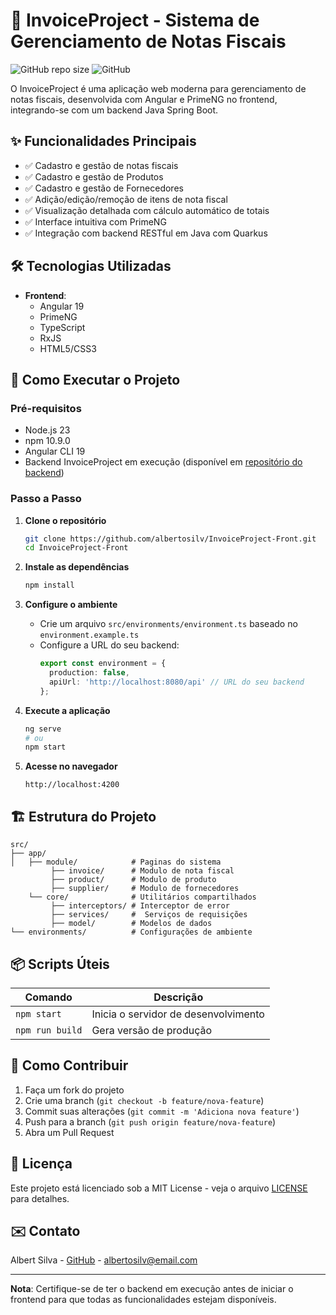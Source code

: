 # 📄 InvoiceProject - Sistema de Gerenciamento de Notas Fiscais

![GitHub repo size](https://img.shields.io/github/repo-size/albertosilv/InvoiceProject-Front)
![GitHub](https://img.shields.io/github/license/albertosilv/InvoiceProject-Front)

O InvoiceProject é uma aplicação web moderna para gerenciamento de notas fiscais, desenvolvida com Angular e PrimeNG no frontend, integrando-se com um backend Java Spring Boot.

## ✨ Funcionalidades Principais

- ✅ Cadastro e gestão de notas fiscais
- ✅ Cadastro e gestão de Produtos
- ✅ Cadastro e gestão de Fornecedores 
- ✅ Adição/edição/remoção de itens de nota fiscal
- ✅ Visualização detalhada com cálculo automático de totais
- ✅ Interface intuitiva com PrimeNG
- ✅ Integração com backend RESTful em Java com Quarkus

## 🛠️ Tecnologias Utilizadas

- **Frontend**:
  - Angular 19
  - PrimeNG
  - TypeScript
  - RxJS
  - HTML5/CSS3

## 🚀 Como Executar o Projeto

### Pré-requisitos

- Node.js 23
- npm 10.9.0
- Angular CLI 19
- Backend InvoiceProject em execução (disponível em [repositório do backend](https://github.com/albertosilv/InvoiceProject))

### Passo a Passo

1. **Clone o repositório**
   ```bash
   git clone https://github.com/albertosilv/InvoiceProject-Front.git
   cd InvoiceProject-Front
   ```

2. **Instale as dependências**
   ```bash
   npm install
   ```

3. **Configure o ambiente**
   - Crie um arquivo `src/environments/environment.ts` baseado no `environment.example.ts`
   - Configure a URL do seu backend:
     ```typescript
     export const environment = {
       production: false,
       apiUrl: 'http://localhost:8080/api' // URL do seu backend
     };
     ```

4. **Execute a aplicação**
   ```bash
   ng serve
   # ou
   npm start
   ```

5. **Acesse no navegador**
   ```
   http://localhost:4200
   ```

## 🏗️ Estrutura do Projeto

```
src/
├── app/
│   ├── module/            # Paginas do sistema
         ├── invoice/      # Modulo de nota fiscal
         ├── product/      # Modulo de produto
         ├── supplier/     # Modulo de fornecedores
    └── core/              # Utilitários compartilhados
         ├── interceptors/ # Interceptor de error
         ├── services/     #  Serviços de requisições
         ├── model/        # Modelos de dados
└── environments/          # Configurações de ambiente
```

## 📦 Scripts Úteis

| Comando               | Descrição                            |
|-----------------------|--------------------------------------|
| `npm start`           | Inicia o servidor de desenvolvimento |
| `npm run build`       | Gera versão de produção              |


## 🤝 Como Contribuir

1. Faça um fork do projeto
2. Crie uma branch (`git checkout -b feature/nova-feature`)
3. Commit suas alterações (`git commit -m 'Adiciona nova feature'`)
4. Push para a branch (`git push origin feature/nova-feature`)
5. Abra um Pull Request

## 📄 Licença

Este projeto está licenciado sob a MIT License - veja o arquivo [LICENSE](LICENSE) para detalhes.

## ✉️ Contato

Albert Silva - [GitHub](https://github.com/albertosilv) - albertosilv@email.com

---

**Nota**: Certifique-se de ter o backend em execução antes de iniciar o frontend para que todas as funcionalidades estejam disponíveis.
